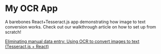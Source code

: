 # My OCR App
A barebones React+Tesseract.js app demonstrating how image to text conversion works. Check out our walkthrough article on how to set up from scratch!

[Eliminating manual data entry: Using OCR to convert images to text (Tesseract.js + React)](https://medium.com/panya-studio-engineering/eliminating-manual-data-entry-using-ocr-to-convert-images-to-text-tesseract-js-react-1099d20a4f4)